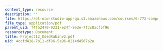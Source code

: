 ```yaml
---
content_type: resource
description: ''
file: https://ol-ocw-studio-app-qa.s3.amazonaws.com/courses/6-772-compound-semiconductor-devices-spring-2003/4ccfd4187b11df865a960214d4567a2a_Project12_OdedRabinv2.pdf
file_type: application/pdf
parent_uid: f4fb2470-9231-e24f-9e3e-7f3c0acf5f96
resourcetype: Document
title: Project12_OdedRabinv2.pdf
uid: 4ccfd418-7b11-df86-5a96-0214d4567a2a
---
```

